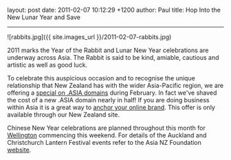 layout: post
date: 2011-02-07 10:12:29 +1200
author: Paul
title: Hop Into the New Lunar Year and Save



----

![rabbits.jpg]({{ site.images_url }}/2011-02-07-rabbits.jpg)

2011 marks the Year of the Rabbit and Lunar New Year celebrations are underway across Asia. The Rabbit is said to be kind, amiable, cautious and artistic as well as good luck.

To celebrate this auspicious occasion and to recognise the unique relationship that New Zealand has with the wider Asia-Pacific region, we are offering a [special on .ASIA domains](https://iwantmyname.co.nz/domains/asia-domain-name-registration-for-asia) during February. In fact we've shaved the cost of a new .ASIA domain nearly in half! If you are doing business within Asia it is a great way to [anchor your online brand](https://iwantmyname.com/blog/2010/11/anchor-your-social-media-presence-with-a-domain.html). This offer is only available through our New Zealand site.

Chinese New Year celebrations are planned throughout this month for [Wellington](http://www.chinesenewyear.co.nz/) commencing this weekend. For details of the Auckland and Christchurch Lantern Festival events refer to the Asia NZ Foundation [website](http://www.asianz.org.nz/our-work/arts-and-community/festivals/chinese-lantern-festival).
